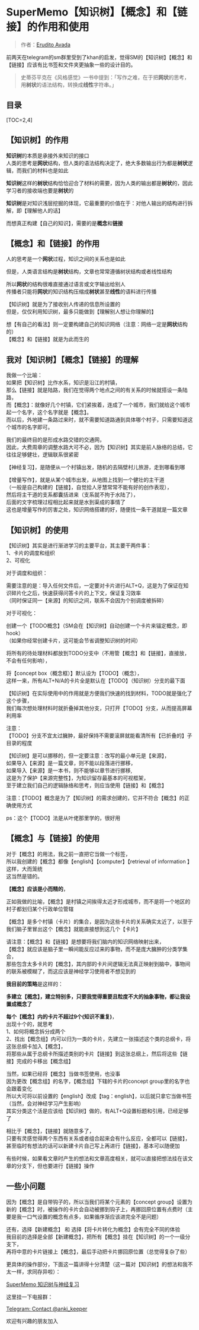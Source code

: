 # SuperMemo【知识树】【概念】和【链接】的作用和使用

> 作者：[Erudito Avada](https://www.zhihu.com/people/yang-zhi-bo-37)

前两天在telegram的sm群里受到了khan的启发，觉得SM的【知识树】【概念】和【链接】应该有比书签和文件夹更抽象一些的设计目的。

> 史蒂芬平克在《风格感觉》一书中提到：「写作之难，在于把**网状**的思考，用**树状**的语法结构，转换成**线性**字符串。」  

## 目录

[TOC=2,4]

## 【知识树】的作用
  
**知识树**的本质是承接外来知识的接口  
人类的思考是**网状**结构，但人类的语法结构决定了，绝大多数输出行为都是**树状**逻辑，而我们的材料也是如此  
  
**知识树**这样的**树状**结构恰恰迎合了材料的需要，因为人类的输出都是**树状**的，因此学习者的接收端也要是**树状**的  
  
**知识树**是对知识浅层挖掘的体现，它最重要的价值在于：对他人输出的结构进行拆解，即【理解他人的话】  
  
而想真正构建【自己的知识】，需要的是**概念**和**链接**  

## 【概念】和【链接】的作用

人的思考是一个**网状**过程，知识之间的关系也是如此  

但是，人类语言结构是**树状**结构，文章也常常遵循树状结构或者线性结构  
  
所以**网状**的结构很难直接通过语言或文字输出给别人  
传播者只能将**网状**的知识结构压缩成**树状**甚至**线性**的语料进行传播  
  
【知识树】就是为了接收别人传递的信息所设置的  
但是，仅仅利用知识树，最多只能做到【理解别人想让你理解的】  
  
想【有自己的看法】则一定要构建自己的知识网络（注意：网络一定是**网状**结构的）  
【概念】和【链接】就是为此而生的  
  

## 我对【知识树】【概念】【链接】的理解

我做一个比喻：  
如果把【知识树】比作水系，知识是沿江的村镇，  
那么【链接】就是陆路，我们在觉得两个地点之间的有关系的时候就搭设一条陆路，  
而【概念】：就像好几个村镇，它们紧挨着，连成了一个城市，我们就给这个城市起一个名字，这个名字就是【概念】。  
而以后，外地建一条路过来时，就不需要知道路通到具体哪个村子，只需要知道这个城市的名字即可。  
  
我们的最终目的是形成水路交错的交通网，  
因此，大费周章的调整水路大可不必，因为【知识树】其实是前人脉络的总结，它往往足够健壮，逻辑联系很紧密  
  
【神经复习】，是随便从一个村镇出发，随机的去隔壁村儿旅游，走到哪看到哪  
  
【增量写作】，就是从某个城市出发，从地图上找到一个健壮的主干道  
（一般是自己构建的【链接】，自觉拾人牙慧常常不能有好的创作表现），  
然后将主干道的支系都囊括进来（支系就不拘于水陆了），  
后面的文字梳理过程相比起来就是水到渠成的事情了  
这也是增量写作的厉害之处，知识网络搭建的好，随便找一条干道就是一篇文章

## 【知识树】的使用
  
【知识树】其实是进行渐进学习的主要平台，其主要干两件事：  
1、卡片的调度和组织  
2、可视化  
  
对于调度和组织：  
  
需要注意的是：导入任何文件后，一定要对卡片进行ALT+Q，这是为了保证在知识碎片化之后，快速获得问答卡片的上下文，保证复习效率  
（同时保证同一【来源】的知识之间，联系不会因为个别调度被拆碎）  
  
对于可视化：  
  
创建一个【TODO概念】（SM会在【知识树】自动创建一个卡片来锚定概念，即hook）  
（如果你经常创建卡片，这可能会节省调整知识树的时间）  
  
将所有的待处理材料都放到TODO分支中（不用管【概念】和【链接】，直接放，不会有任何影响），  
  
  
将【concept box（概念框）】默认设为【TODO】（概念），  
这样一来，所有ALT+N/A的卡片全是默认在【TODO】（知识树）分支的最下面  
  
【知识树】在实际使用中的作用就是方便我们快速的找到材料，TODO就是强化了这个步骤，  
我们每次想处理材料时就折叠掉其他分支，只打开【TODO】分支，从而提高屏幕利用率  
  
注意：  
【TODO】分支不宜太过臃肿，最好保持不需要滚屏就能看清所有【已折叠的】子目录的程度  
  
【知识树】是可以挪移的，但一定要注意：改写的最小单元是【来源】，  
如果导入【来源】是一篇文章，则不能以段落进行挪移，  
如果导入【来源】是一本书，则不能够以章节进行挪移,  
这是为了保护【来源完整性】，为知识留存最基本的可视框架，  
至于建立我们自己的逻辑脉络和思考，则应当使用【链接】和【概念】  
  
  
注意：【TODO】概念是为了【知识树】的需求创建的，它并不符合【概念】的正确使用方式  
  
ps：这个【TODO】法是从叶佬那里学的，很好用  
  

## 【概念】与【链接】的使用

  
对于【概念】的用法，我之前一直把它当做一个标签，  
所以我创建的【概念】都像【english】【computer】【retrieval of information 】这样，大而笼统  
这当然是错的。  
  
  
**【概念】应该是小而精的**，  
  
正如我做的比喻，【概念】是村镇之间挨得太近才形成城市，而不是将一个地区的村子都划归某个行政单位管辖  
  
【概念】是多个村镇（卡片）的集合，是因为这些卡片的关系确实太近了，以至于我们脑子里冒出这个【概念】就能直接想到这几个【卡片】

  

  
请注意：【概念】和【链接】是想要将我们脑内的知识网络映射出来，  
【概念】就应该是脑子里一瞬间能反应过来的事物，而不是庞大臃肿的分类学集合，  
那些包含太多卡片的【概念】，其内部的卡片间逻辑无法真正映射到脑中，事物间的联系被模糊了，而这应该是神经学习使用者不想见到的  
  
  
**我目前的策略**是这样的：  

**多建立【概念】，建立特别多，只要我觉得重要且粒度不大的抽象事物，都让我设置成概念了**  
  
**每个【概念】内的卡片不超过9个(知识不重复)**，  
出现十个的，就思考  
1、如何将概念拆分成两个  
2、找出【概念组】内可以归为一类的卡片，先建立一张描述这个类的总纲卡，将这张总纲卡加入【概念】，  
将那些从属于总纲卡所描述类别的卡片【链接】到这张总纲上，然后将这些【链接】完成的卡移出【概念组】  
  
当然，如果已经将【概念】当做书签使用，也没事  
因为更改【概念组】的名字，【概念组】下辖的卡片的concept group里的名字也会跟着变化  
所以大可将以前设置的【english】改成【tag：english】，以后就只拿它当做书签 （当然，会对神经学习产生影响）  
其实分类这个活是应该给【知识树】做的，有ALT+Q设置标题和引用，已经足够了  
  
  
  
  
  
  
相比于【概念】，【链接】就随意多了，  
只要有灵感觉得两个东西有关系或者组合起来会有什么反应，全都可以【链接】，  
甚至临时有想法的话可以新建卡片自己写上再进行【链接】，基本可以随便加  
  
有些时候，如果看文章时产生的想法和文章高度相关，就可以直接把想法挂在该文章的分支下，但也要进行【链接】操作  

## 一些小问题

因为【概念】是自带钩子的，所以当我们将某个元素的【concept group】设置为新的【概念】时，被操作的卡片会自动被挪到钩子上，再挪回原位置有点费时（主要是我一口气设置的概念有点多，如果循序渐应该进完全不是问题）  
  
还有，选择【新建概念】 和 选择【将卡片转化为概念】会有完全不同的体验  
我目前的选择是全部【新建概念】，把所有【概念】挂在【知识树】的一个一级分支下，  
再将中意的卡片链接上【概念】，最后手动把卡片挪回原位置（总觉得复杂了些）  
  
  
  
  
  
更具体的操作部分，下面这一篇讲得十分清楚（这一篇对【知识树】的想法和我不太一样，求同存异啦）：

[SuperMemo 知识树与神经复习](./2450605)

  
  
  
  
这里挂一下电报群：  

[Telegram: Contact @anki\_keeper](https://t.me/anki_keeper)

欢迎有兴趣的朋友加入